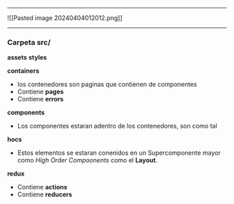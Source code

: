 
---

![[Pasted image 20240404012012.png]]

---


### Carpeta src/
 **assets**
 **styles**

 **containers**
- los contenedores son paginas que contienen de componentes
- Contiene **pages**
- Contiene **errors**


**components**
- Los componentes estaran adentro de los contenedores, son como tal 

**hocs**
- Estos elementos se estaran conenidos en un Supercomponente mayor como *High Order Compoonents* como el **Layout**.

**redux**
- Contiene **actions**
- Contiene **reducers**
